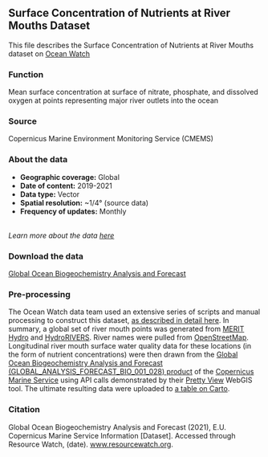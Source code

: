 ## Surface Concentration of Nutrients at River Mouths Dataset
This file describes the Surface Concentration of Nutrients at River Mouths dataset on [Ocean Watch](https://www.oceanwatchdata.org)

### Function
Mean surface concentration at surface of nitrate, phosphate, and dissolved oxygen at points representing major river outlets into the ocean

### Source
Copernicus Marine Environment Monitoring Service (CMEMS)

### About the data
- **Geographic coverage:** Global
- **Date of content:** 2019-2021
- **Data type:** Vector
- **Spatial resolution:** ~1/4° (source data)
- **Frequency of updates:** Monthly

<br/>*Learn more about the data [here](https://resources.marine.copernicus.eu/product-detail/GLOBAL_ANALYSIS_FORECAST_BIO_001_028/INFORMATION)*

### Download the data
[Global Ocean Biogeochemistry Analysis and Forecast](https://resources.marine.copernicus.eu/product-detail/GLOBAL_ANALYSIS_FORECAST_BIO_001_028/INFORMATION) 

### Pre-processing
The Ocean Watch data team used an extensive series of scripts and manual processing to construct this dataset, [as described in detail here](./river-mouths_process-overview.ipynb). In summary, a global set of river mouth points was generated from [MERIT Hydro](https://doi.org/10.1029/2019WR024873) and [HydroRIVERS](https://www.hydrosheds.org/page/hydrorivers). River names were pulled from [OpenStreetMap](https://www.openstreetmap.org/). Longitudinal river mouth surface water quality data for these locations (in the form of nutrient concentrations) were then drawn from the [Global Ocean Biogeochemistry Analysis and Forecast (GLOBAL_ANALYSIS_FORECAST_BIO_001_028) product](https://resources.marine.copernicus.eu/?option=com_csw&view=details&product_id=GLOBAL_ANALYSIS_FORECAST_BIO_001_028) of the [Copernicus Marine Service](https://marine.copernicus.eu/) using API calls demonstrated by their [Pretty View](https://view-cmems.mercator-ocean.fr/GLOBAL_ANALYSIS_FORECAST_BIO_001_028) WebGIS tool. The ultimate resulting data were uploaded to [a table on Carto](https://resourcewatch.carto.com/u/wri-rw/dataset/ocn_020alt_chemical_concentrations).

### Citation
Global Ocean Biogeochemistry Analysis and Forecast (2021), E.U. Copernicus Marine Service Information [Dataset]. Accessed through Resource Watch, (date). www.resourcewatch.org.